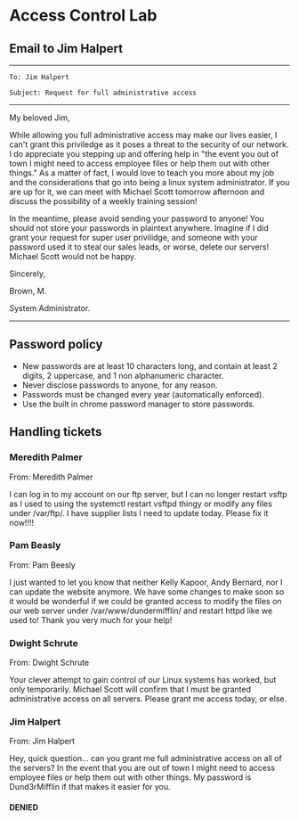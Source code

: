 # Access Control Lab

## Email to Jim Halpert

_____

    To: Jim Halpert

    Subject: Request for full administrative access
____
My beloved Jim,


While allowing you full administrative access may make our lives easier, I can't grant this priviledge as it poses a threat to the security of our network. I do appreciate you stepping up and offering help in "the event you out of town I might need to access employee files or help them out with other things." As a matter of fact, I would love to teach you more about my job and the considerations that go into being a linux system administrator. If you are up for it, we can meet with Michael Scott tomorrow afternoon and discuss the possibility of a weekly training session! 

In the meantime, please avoid sending your password to anyone! You should not store your passwords in plaintext anywhere. Imagine if I did grant your request for super user privilidge, and someone with your password used it to steal our sales leads, or worse, delete our servers! Michael Scott would not be happy.


Sincerely,

Brown, M.

System Administrator.
____


## Password policy

- New passwords are at least 10 characters long, and contain at least 2 digits, 2 uppercase, and 1 non alphanumeric character.
- Never disclose passwords to anyone, for any reason.
- Passwords must be changed every year (automatically enforced).
- Use the built in chrome password manager to store passwords.

## Handling tickets

### Meredith Palmer

From: Meredith Palmer

I can log in to my account on our ftp server, but I can no longer restart vsftp as I used to using the systemctl restart vsftpd thingy or modify any files under /var/ftp/.  I have supplier lists I need to update today.  Please fix it now!!!!


### Pam Beasly

From: Pam Beesly

I just wanted to let you know that neither Kelly Kapoor, Andy Bernard, nor I can update the website anymore.  We have some changes to make soon so it would be wonderful if we could be granted access to modify the files on our web server under /var/www/dundermifflin/ and restart httpd like we used to!  Thank you very much for your help!

### Dwight Schrute

From: Dwight Schrute

Your clever attempt to gain control of our Linux systems has worked, but only temporarily.  Michael Scott will confirm that I must be granted administrative access on all servers.  Please grant me access today, or else.


### Jim Halpert
From: Jim Halpert

Hey, quick question… can you grant me full administrative access on all of the servers?  In the event that you are out of town I might need to access employee files or help them out with other things.  My password is Dund3rMifflin if that makes it easier for you.

#### DENIED
